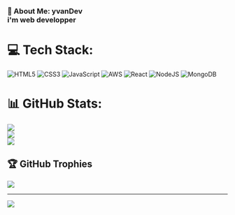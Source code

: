 ### 💫 About Me: yvanDev <br>i'm web developper



# 💻 Tech Stack:
![HTML5](https://img.shields.io/badge/html5-%23E34F26.svg?style=for-the-badge&logo=html5&logoColor=white) ![CSS3](https://img.shields.io/badge/css3-%231572B6.svg?style=for-the-badge&logo=css3&logoColor=white) ![JavaScript](https://img.shields.io/badge/javascript-%23323330.svg?style=for-the-badge&logo=javascript&logoColor=%23F7DF1E) ![AWS](https://img.shields.io/badge/AWS-%23FF9900.svg?style=for-the-badge&logo=amazon-aws&logoColor=white) ![React](https://img.shields.io/badge/react-%2320232a.svg?style=for-the-badge&logo=react&logoColor=%2361DAFB) ![NodeJS](https://img.shields.io/badge/node.js-6DA55F?style=for-the-badge&logo=node.js&logoColor=white) ![MongoDB](https://img.shields.io/badge/MongoDB-%234ea94b.svg?style=for-the-badge&logo=mongodb&logoColor=white)
# 📊 GitHub Stats:
![](https://github-readme-stats.vercel.app/api?username=yvannDev&theme=dark&hide_border=false&include_all_commits=false&count_private=false)<br/>
![](https://github-readme-streak-stats.herokuapp.com/?user=yvannDev&theme=dark&hide_border=false)<br/>
![](https://github-readme-stats.vercel.app/api/top-langs/?username=yvannDev&theme=dark&hide_border=false&include_all_commits=false&count_private=false&layout=compact)

## 🏆 GitHub Trophies
![](https://github-profile-trophy.vercel.app/?username=yvannDev&theme=radical&no-frame=false&no-bg=true&margin-w=4)

---
[![](https://visitcount.itsvg.in/api?id=yvannDev&icon=0&color=0)](https://visitcount.itsvg.in)

<!-- Proudly created with GPRM ( https://gprm.itsvg.in ) -->
